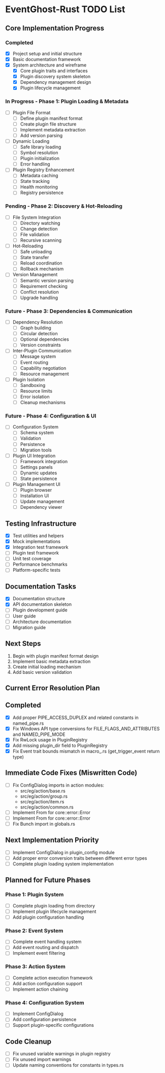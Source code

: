 # EventGhost-Rust TODO List

## Core Implementation Progress

### Completed
- [x] Project setup and initial structure
- [x] Basic documentation framework
- [x] System architecture and wireframe
  - [x] Core plugin traits and interfaces
  - [x] Plugin discovery system skeleton
  - [x] Dependency management design
  - [x] Plugin lifecycle management

### In Progress - Phase 1: Plugin Loading & Metadata
- [ ] Plugin File Format
  - [ ] Define plugin manifest format
  - [ ] Create plugin file structure
  - [ ] Implement metadata extraction
  - [ ] Add version parsing
- [ ] Dynamic Loading
  - [ ] Safe library loading
  - [ ] Symbol resolution
  - [ ] Plugin initialization
  - [ ] Error handling
- [ ] Plugin Registry Enhancement
  - [ ] Metadata caching
  - [ ] State tracking
  - [ ] Health monitoring
  - [ ] Registry persistence

### Pending - Phase 2: Discovery & Hot-Reloading
- [ ] File System Integration
  - [ ] Directory watching
  - [ ] Change detection
  - [ ] File validation
  - [ ] Recursive scanning
- [ ] Hot-Reloading
  - [ ] Safe unloading
  - [ ] State transfer
  - [ ] Reload coordination
  - [ ] Rollback mechanism
- [ ] Version Management
  - [ ] Semantic version parsing
  - [ ] Requirement checking
  - [ ] Conflict resolution
  - [ ] Upgrade handling

### Future - Phase 3: Dependencies & Communication
- [ ] Dependency Resolution
  - [ ] Graph building
  - [ ] Circular detection
  - [ ] Optional dependencies
  - [ ] Version constraints
- [ ] Inter-Plugin Communication
  - [ ] Message system
  - [ ] Event routing
  - [ ] Capability negotiation
  - [ ] Resource management
- [ ] Plugin Isolation
  - [ ] Sandboxing
  - [ ] Resource limits
  - [ ] Error isolation
  - [ ] Cleanup mechanisms

### Future - Phase 4: Configuration & UI
- [ ] Configuration System
  - [ ] Schema system
  - [ ] Validation
  - [ ] Persistence
  - [ ] Migration tools
- [ ] Plugin UI Integration
  - [ ] Framework integration
  - [ ] Settings panels
  - [ ] Dynamic updates
  - [ ] State persistence
- [ ] Plugin Management UI
  - [ ] Plugin browser
  - [ ] Installation UI
  - [ ] Update management
  - [ ] Dependency viewer

## Testing Infrastructure
- [x] Test utilities and helpers
- [x] Mock implementations
- [x] Integration test framework
- [ ] Plugin test framework
- [ ] Unit test coverage
- [ ] Performance benchmarks
- [ ] Platform-specific tests

## Documentation Tasks
- [x] Documentation structure
- [x] API documentation skeleton
- [ ] Plugin development guide
- [ ] User guide
- [ ] Architecture documentation
- [ ] Migration guide

## Next Steps
1. Begin with plugin manifest format design
2. Implement basic metadata extraction
3. Create initial loading mechanism
4. Add basic version validation

## Current Error Resolution Plan

## Completed
- [X] Add proper PIPE_ACCESS_DUPLEX and related constants in named_pipe.rs
- [X] Fix Windows API type conversions for FILE_FLAGS_AND_ATTRIBUTES and NAMED_PIPE_MODE
- [X] Fix RwLock usage in PluginRegistry
- [X] Add missing plugin_dir field to PluginRegistry
- [X] Fix Event trait bounds mismatch in macro_.rs (get_trigger_event return type)

## Immediate Code Fixes (Miswritten Code)
- [ ] Fix ConfigDialog imports in action modules:
  - src/eg/action/base.rs
  - src/eg/action/group.rs
  - src/eg/action/item.rs
  - src/eg/action/common.rs
- [ ] Implement From<RegistryError> for core::error::Error
- [ ] Implement From<LoaderError> for core::error::Error
- [ ] Fix Bunch import in globals.rs

## Next Implementation Priority
- [ ] Implement ConfigDialog in plugin_config module
- [ ] Add proper error conversion traits between different error types
- [ ] Complete plugin loading system implementation

## Planned for Future Phases
### Phase 1: Plugin System
- [ ] Complete plugin loading from directory
- [ ] Implement plugin lifecycle management
- [ ] Add plugin configuration handling

### Phase 2: Event System
- [ ] Complete event handling system
- [ ] Add event routing and dispatch
- [ ] Implement event filtering

### Phase 3: Action System
- [ ] Complete action execution framework
- [ ] Add action configuration support
- [ ] Implement action chaining

### Phase 4: Configuration System
- [ ] Implement ConfigDialog
- [ ] Add configuration persistence
- [ ] Support plugin-specific configurations

## Code Cleanup
- [ ] Fix unused variable warnings in plugin registry
- [ ] Fix unused import warnings
- [ ] Update naming conventions for constants in types.rs
